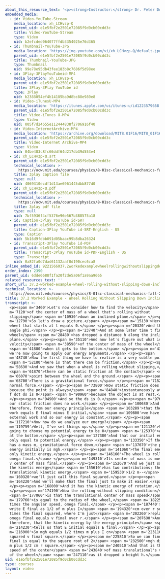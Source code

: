 ```yaml
---
about_this_resource_text: '<p><strong>Instructor:</strong> Dr. Peter Dourmashkin</p>'
embedded_media:
  - id: Video-YouTube-Stream
    media_location: xh_LCHvzp-Q
    parent_uid: e1e5fbf2e2501e72085f9d0cb00cdd3c
    title: Video-YouTube-Stream
    type: Video
    uid: b2efcded064077ffdb3354025e76d365
  - id: Thumbnail-YouTube-JPG
    media_location: 'https://img.youtube.com/vi/xh_LCHvzp-Q/default.jpg'
    parent_uid: e1e5fbf2e2501e72085f9d0cb00cdd3c
    title: Thumbnail-YouTube-JPG
    type: Thumbnail
    uid: 99e78e95db43fee183b8c7686f5d98ee
  - id: 3Play-3PlayYouTubeid-MP4
    media_location: xh_LCHvzp-Q
    parent_uid: e1e5fbf2e2501e72085f9d0cb00cdd3c
    title: 3Play-3Play YouTube id
    type: 3Play
    uid: b2388054ef4b14185ba9d8bc88e980e8
  - id: Video-iTunesU-MP4
    media_location: 'https://itunes.apple.com/us/itunes-u/id1223579658'
    parent_uid: e1e5fbf2e2501e72085f9d0cb00cdd3c
    title: Video-iTunes U-MP4
    type: Video
    uid: 005f7d24655e112444838f2706916f40
  - id: Video-InternetArchive-MP4
    media_location: 'https://archive.org/download/MIT8.01F16/MIT8_01F16_L35v07_360p.mp4'
    parent_uid: e1e5fbf2e2501e72085f9d0cb00cdd3c
    title: Video-Internet Archive-MP4
    type: Video
    uid: 04be483c8fc66ddf64d217db39d553e4
  - id: xh_LCHvzp-Q.srt
    parent_uid: e1e5fbf2e2501e72085f9d0cb00cdd3c
    technical_location: >-
      https://ocw.mit.edu/courses/physics/8-01sc-classical-mechanics-fall-2016/week-12-rotations-and-translation-rolling/37.2-worked-example-wheel-rolling-without-slipping-down-inclined-plane/37.2-worked-example-wheel-rolling-without-slipping-down-inclined-plane/xh_LCHvzp-Q.srt
    title: 3play caption file
    type: null
    uid: 4069310ecdf1d13ae6961445dbb877d0
  - id: xh_LCHvzp-Q.pdf
    parent_uid: e1e5fbf2e2501e72085f9d0cb00cdd3c
    technical_location: >-
      https://ocw.mit.edu/courses/physics/8-01sc-classical-mechanics-fall-2016/week-12-rotations-and-translation-rolling/37.2-worked-example-wheel-rolling-without-slipping-down-inclined-plane/37.2-worked-example-wheel-rolling-without-slipping-down-inclined-plane/xh_LCHvzp-Q.pdf
    title: 3play pdf file
    type: null
    uid: 7bf5936f4cf5376e96e567b388575a18
  - id: Caption-3Play YouTube id-SRT
    parent_uid: e1e5fbf2e2501e72085f9d0cb00cdd3c
    title: Caption-3Play YouTube id-SRT-English - US
    type: Caption
    uid: 5b16d9fdbb091d05baac99b8dba26324
  - id: Transcript-3Play YouTube id-PDF
    parent_uid: e1e5fbf2e2501e72085f9d0cb00cdd3c
    title: Transcript-3Play YouTube id-PDF-English - US
    type: Transcript
    uid: 0a82fa0d7dad61132aaf0d190cec6ca8
inline_embed_id: 9221566037.2workedexamplewheelrollingwithoutslippingdowninclinedplane23841849
order_index: 2390
parent_uid: 6dde6688f1fa20f2de5a06f1a9aa9665
related_resources_text: ''
short_url: 37.2-worked-example-wheel-rolling-without-slipping-down-inclined-plane
technical_location: >-
  https://ocw.mit.edu/courses/physics/8-01sc-classical-mechanics-fall-2016/week-12-rotations-and-translation-rolling/37.2-worked-example-wheel-rolling-without-slipping-down-inclined-plane/37.2-worked-example-wheel-rolling-without-slipping-down-inclined-plane
title: 37.2 Worked Example - Wheel Rolling Without Slipping Down Inclined Plane
transcript: >-
  <p><span m='3460'>Let's now consider how to find the velocity</span> <span
  m='7120'>of the center of mass of a wheel that's rolling without
  slipping</span> <span m='10930'>down an inclined plane.</span> </p><p><span
  m='12790'>So let's draw a picture.</span> </p><p><span m='15130'>Here is the
  wheel that starts at t equals 0.</span> </p><p><span m='20320'>And this is an
  angle phi.</span> </p><p><span m='23740'>And at some later time t final, the
  wheel</span> <span m='28480'>has dropped a distance h along the incline
  plane.</span> </p><p><span m='35110'>And now let's figure out what is the
  velocity</span> <span m='38590'>of the center of mass of the wheel</span>
  <span m='41800'>when it gets to the bottom.</span> </p><p><span m='43540'>And
  we're now going to apply our energy arguments.</span> </p><p><span
  m='48740'>Now the first thing we have to realize is a very subtle point</span>
  <span m='52180'>here is that there can be friction.</span> </p><p><span
  m='58630'>And we saw that when a wheel is rolling without slipping,</span>
  <span m='61870'>there can be static friction at the contact</span> <span
  m='66070'>point between the wheel and the ground.</span> </p><p><span
  m='68700'>There is a gravitational force.</span> </p><p><span m='71520'>And a
  normal force.</span> </p><p><span m='73800'>Now static friction does no work
  because the point is always</span> <span m='84840'>instantaneously at rest and
  f dot ds is 0</span> <span m='90960'>because the object is at rest.</span>
  </p><p><span m='94900'>And so the ds is 0.</span> </p><p><span m='97680'>So
  our static friction does no work.</span> </p><p><span m='100680'>And
  therefore, from our energy principle</span> <span m='103289'>that the external
  work equals E final minus E initial,</span> <span m='109800'>we have no
  external work and so our energy is constant.</span> </p><p><span
  m='117210'>Now how do we analyze our energy?</span> </p><p><span
  m='119759'>Well, I've set things up.</span> </p><p><span m='121120'>So I'm
  going to choose my potential energy to be 0</span> <span m='125370'>when it's
  at the bottom.</span> </p><p><span m='127380'>And that our initial energy is
  only equal to potential energy.</span> </p><p><span m='133350'>If the wheel
  has a mass m, gravitational force down,</span> <span m='137670'>the potential
  energy initially is mgh.</span> </p><p><span m='141060'>The final energy is
  only kinetic energy.</span> </p><p><span m='146160'>The wheel is rolling with
  omega final.</span> </p><p><span m='149310'>Its center of mass is moving with
  v center of mass final.</span> </p><p><span m='152670'>And we just saw that
  the kinetic energy</span> <span m='155610'>has two contributions; the
  translational kinetic energy,</span> <span m='159530'>1/2 m--</span> <span
  m='160320'>we'll just call this final squared.</span> </p><p><span
  m='164220'>And we'll make that the final just to make it easier.</span>
  </p><p><span m='168000'>And it has the kinetic energy of rotation.</span>
  </p><p><span m='174190'>Now the rolling without slipping condition</span>
  <span m='177060'>is that the translational center of mass speed</span> <span
  m='179760'>is equal to the radius of the wheel,</span> <span m='182250'>r,
  times the angular speed, omega final.</span> </p><p><span m='187440'>So I can
  write E final as 1/2 of m plus I</span> <span m='194320'>cm over r squared
  times the final squared, where I'm just</span> <span m='202260'>replacing
  omega final equals v final over r.</span> </p><p><span m='207690'>And
  therefore, that the kinetic energy by the energy principle</span> <span
  m='214230'>tells us that E initial equals E final.</span> </p><p><span
  m='216900'>So mgh equals 1/2 times m plus I cn</span> <span m='223110'>over r
  squared v final square.</span> </p><p><span m='225810'>So we can find that v
  final is equal to the square root of 2</span> <span m='232500'>mgh divided by
  m plus 1/2 cm r square.</span> </p><p><span m='240510'>And that is the final
  speed of the center</span> <span m='243840'>of mass translational's velocity
  of the wheel</span> <span m='247110'>as it dropped a height h.</span> </p>
uid: e1e5fbf2e2501e72085f9d0cb00cdd3c
type: courses
layout: video
---
```

